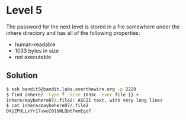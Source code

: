 # Level 5

The password for the next level is stored in a file somewhere under the inhere directory and has all of the following properties:

- human-readable
- 1033 bytes in size
- not executable

## Solution

```bash
$ ssh bandit5@bandit.labs.overthewire.org -p 2220
$ find inhere/ -type f -size 1033c -exec file {} +
inhere/maybehere07/.file2: ASCII text, with very long lines
$ cat inhere/maybehere07/.file2
DXjZPULLxYr17uwoI01bNLQbtFemEgo7
```
